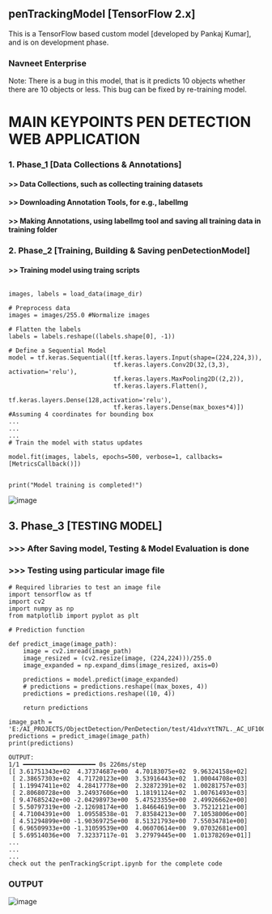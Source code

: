## penTrackingModel [TensorFlow 2.x]
This is a TensorFlow based custom model [developed by Pankaj Kumar], and is on development phase.

### Navneet Enterprise   
Note: There is a bug in this model, that is it predicts 10 objects whether there are 10 objects or less. This bug can be fixed by re-training model.

# MAIN KEYPOINTS PEN DETECTION WEB APPLICATION

### 1. Phase_1 [Data Collections & Annotations]
#### >> Data Collections, such as collecting training datasets
#### >> Downloading Annotation Tools, for e.g., labelImg 
#### >> Making Annotations, using labelImg tool and saving all training data in training folder

### 2. Phase_2 [Training, Building & Saving penDetectionModel]
#### >> Training model using traing scripts
```# Load data

images, labels = load_data(image_dir)

# Preprocess data
images = images/255.0 #Normalize images

# Flatten the labels
labels = labels.reshape((labels.shape[0], -1))

# Define a Sequential Model
model = tf.keras.Sequential([tf.keras.layers.Input(shape=(224,224,3)),
                             tf.keras.layers.Conv2D(32,(3,3), activation='relu'),
                             tf.keras.layers.MaxPooling2D((2,2)),
                             tf.keras.layers.Flatten(),
                             tf.keras.layers.Dense(128,activation='relu'),
                             tf.keras.layers.Dense(max_boxes*4)]) #Assuming 4 coordinates for bounding box
...
...
...
# Train the model with status updates

model.fit(images, labels, epochs=500, verbose=1, callbacks=[MetricsCallback()])
    

print("Model training is completed!")
```
![image](https://github.com/user-attachments/assets/493b765a-78ea-4446-ada8-b8495c84af16)


## 3. Phase_3 [TESTING MODEL]
### >>> After Saving model, Testing & Model Evaluation is done
### >>> Testing using particular image file

```
# Required libraries to test an image file
import tensorflow as tf
import cv2
import numpy as np
from matplotlib import pyplot as plt
```

```
# Prediction function

def predict_image(image_path):
    image = cv2.imread(image_path)
    image_resized = (cv2.resize(image, (224,224)))/255.0
    image_expanded = np.expand_dims(image_resized, axis=0)

    predictions = model.predict(image_expanded)
    # predictions = predictions.reshape((max_boxes, 4))
    predictions = predictions.reshape((10, 4))

    return predictions
```

```
image_path = 'E:/AI_PROJECTS/ObjectDetection/PenDetection/test/41dvxYtTN7L._AC_UF1000,1000_QL80_FMwebp_.webp'
predictions = predict_image(image_path)
print(predictions)

OUTPUT:
1/1 ━━━━━━━━━━━━━━━━━━━━ 0s 226ms/step
[[ 3.61751343e+02  4.37374687e+00  4.70183075e+02  9.96324158e+02]
 [ 2.38657303e+02  4.71720123e+00  3.53916443e+02  1.00044708e+03]
 [ 1.19947411e+02  4.28417778e+00  2.32872391e+02  1.00281757e+03]
 [ 2.80680728e+00  3.24937606e+00  1.18191124e+02  1.00761493e+03]
 [ 9.47685242e+00 -2.04298973e+00  5.47523355e+00  2.49926662e+00]
 [ 5.50797319e+00 -2.12698174e+00  1.84664619e+00  3.75212121e+00]
 [ 4.71004391e+00  1.09558538e-01  7.83584213e+00  7.10538006e+00]
 [ 4.51294899e+00 -1.90369725e+00  8.51321793e+00  7.55034781e+00]
 [ 6.96509933e+00 -1.31059539e+00  4.06070614e+00  9.07032681e+00]
 [ 5.69514036e+00  7.32337117e-01  3.27979445e+00  1.01378269e+01]]
...
...
...
check out the penTrackingScript.ipynb for the complete code
```

### OUTPUT
![image](https://github.com/user-attachments/assets/daec24fd-ce12-4c99-ac0f-5df1990257e8)





